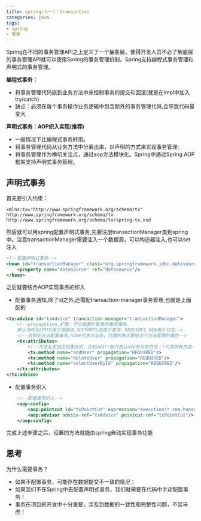 ```yaml
---
title: spring(十一)：transaction
categories: java
tags:
- spring
- 框架
---
```


Spring在不同的事务管理API之上定义了一个抽象层，使得开发人员不必了解底层的事务管理API就可以使用Spring的事务管理机制。Spring支持编程式事务管理和声明式的事务管理。

**编程式事务：**

- 将事务管理代码嵌到业务方法中来控制事务的提交和回滚(就是在Impl中加入try/catch)
- 缺点：必须在每个事务操作业务逻辑中包含额外的事务管理代码,会导致代码量变大

**声明式事务：AOP织入实现(推荐)**

- 一般情况下比编程式事务好用。
- 将事务管理代码从业务方法中分离出来，以声明的方式来实现事务管理;
- 将事务管理作为横切关注点，通过aop方法模块化。Spring中通过Spring AOP框架支持声明式事务管理。

## 声明式事务

首先要引入约束：

```
xmlns:tx="http://www.springframework.org/schema/tx"
http://www.springframework.org/schema/tx
http://www.springframework.org/schema/tx/spring-tx.xsd
```
然后就可以用spring配置声明式事务,先要注册transactionManager类到spring中。注意transactionManager需要注入一个数据源，可以构造器注入,也可以set注入
```xml
<!--配置声明式事务-->
<bean id="transactionManager" class="org.springframework.jdbc.datasource.DataSourceTransactionManager">
    <property name="dataSource" ref="datasource"/>
</bean>
```
之后就要结合AOP实现事务的织入
- 配置事务通知,除了id之外,还需配transaction-manager事务管理,也就是上面配的
```xml
<tx:advice id="txAdvice" transaction-manager="transactionManager">
    <!--propagation,扩散，可以配置扩散类的事务属性，
    默认为REQUIRED用于增删改,SUPPORTS适用于查询，REQUIRES_NEW用于日志-->
    <!--给那些方法配置事务,name代表方法名，后面的表示要给这个方法配置的属性-->
    <tx:attributes>
        <!--方法名支持正则表达式，比如add**就代表以add开头的方法；*代表所有方法-->
        <tx:method name="addUser" propagation="REQUIRED"/>
        <tx:method name="deleteUser" propagation="REQUIRED"/>
        <tx:method name="selectUserById" propagation="REQUIRED"/>
    </tx:attributes>
</tx:advice>
```
- 配置事务织入
```xml
    <!--配置事务织入-->
    <aop:config>
        <aop:pointcut id="txPointCut" expression="execution(* com.hanser.mapper.*.*(..))"/>
        <aop:advisor advice-ref="txAdvice" pointcut-ref="txPointCut"/>
    </aop:config>
```
完成上述步骤之后，设置的方法就能由spring自动实现事务功能

## 思考

为什么需要事务？

- 如果不配置事务，可能存在数据提交不一致的情况；
- 如果我们不在Spring中去配置声明式事务，我们就需要在代码中手动配置事务！
- 事务在项目的开发中十分重要，涉及到数据的一致性和完整性问题，不容马虎！